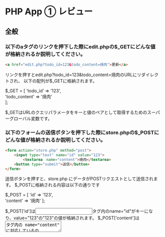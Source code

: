 # PHP App ① レビュー

## 全般

### 以下のaタグのリンクを押下した際にedit.phpの$_GETにどんな値が格納されるか説明してください。

```html
<a href="edit.php?todo_id=123&todo_content=焼肉">更新</a>
```
リンクを押すとedit.php?todo_id=123&todo_content=焼肉のURLにリダイレクトされ、
以下の配列が$_GETに格納されます。

$_GET = [
    'todo_id' => '123',        
    'todo_content' => '焼肉'   
];

  $_GETはURLのクエリパラメータをキーと値のペアとして取得するためのスーパーグローバル変数です。


### 以下のフォームの送信ボタンを押下した際にstore.phpの$_POSTにどんな値が格納されるか説明してください。

```html
<form action="store.php" method="post">
    <input type="text" name="id" value="123">
		<textarea　name="content">焼肉</textarea>
    <button type="submit">送信</button>
</form>
```
送信ボタンを押すと、store.php にデータがPOSTリクエストとして送信されます。
$_POSTに格納される内容は以下の通りです

$_POST = [
    'id' => '123',       
    'content' => '焼肉' 
];

$_POST['id']は<input>タグ内のname="id"がキーになり、value="123"の"123"の値が格納されます。
$_POST['content']は<textarea>タグ内の name="content" に対応しているので、"content"がキーとなり、このタグの間に記載された文字列(焼肉)が値として格納されます。


### `require_once()` は何のために記述しているか説明してください。
指定されたファイルを一度だけ読み込むための関数です。指定したファイルを読み込むことで、ファイル内にある関数やクラスなどが、現在のスクリプトに組み込まれます。
コードの重複読み込みや再定義によるエラーを防ぐために使用されます。
### `savePostedData($post)`は何をしているか説明してください。

### `header('location: ./index.php')`は何をしているか説明してください。
HTTPヘッダーを送信して、index.phpにリダイレクトするための関数です。
header関数は、サーバーからブラウザに対して HTTPヘッダーを送信するための関数です。
### `getRefererPath()`は何をしているか説明してください。

### `connectPdo()` の返り値は何か、またこの記述は何をするための記述か説明してください。
connectPdo()の返り値はPDOクラスのインスタンス化が返ります。この記述はPHPからデータベースへの接続を試みるための記述です。
PDOクラスのコンストラクタの初期処理内容に、データーベースへの接続処理が含まれています。

### `try catch`とは何か説明してください。
プログラム内で発生する可能性のあるエラーを検知して安全に処理するための構文です。
エラーに応じた適切な対処を実行できます。
try内でエラーが発生した場合、throwすることでcatch部分でそのエラーを適切に処理することができます。
エラーごとに異なる処理できるため、プログラムの安全性やエラー処理の分離で可読性が向上します。

### Pdoクラスをインスタンス化する際に`try catch`が必要な理由を説明してください。
PDOクラスをインスタンス化する際にtry-catchが必要な理由は、データベース接続が失敗する可能性があり、そのエラーを適切にキャッチして処理し、プログラムの異常終了やセキュリティリスクを防ぐためです。エラーメッセージがそのまま画面に表示されると、データベースの接続情報（ユーザー名やパスワード）などが漏洩する恐れがあるため、try-catchが必要となります。

## 新規作成

### `createTodoData($post)`は何をしているか説明してください。
createTodoData($post) は、ユーザーがフォームから入力して格納された$post 配列から content の値を取得して、新しいTODOデータをデータベースに追加するための関数です。
ユーザーがフォームに入力した内容（content）が $post['content'] として渡されます。
その content の値を使って、データベースの todos テーブルに新しいレコードが挿入されます。
## 一覧

### `getTodoList()`の返り値について説明してください。
getTodoList()の返り値は、データベースのtodosテーブルに格納されている未削除の全レコードを配列として取得したものです。
具体的には、fetchAll()によって取得された連想配列の配列が返ります。
### `<?= ?>`は何の省略形か説明してください。
<?php echo ?>の省略形です。
HTMLと混在しているコードで、出力部分がスッキリします。
## 更新

### `getSelectedTodo($_GET['id'])`の返り値は何か、またなぜ`$_GET['id']` を引数に渡すのか説明してください。

### `updateTodoData($post)`は何をしているか説明してください。

## 削除

### `deleteTodoData($id)`は何をしているか説明してください。

### `deleted_at`を現在時刻で更新すると一覧画面からToDoが非表示になる理由を説明してください。

### 今回のように実際のデータを削除せずに非表示にすることで削除されたように扱うことを〇〇削除というか。

### 実際にデータを削除することを〇〇削除というか。

### 前問のそれぞれの削除のメリット・デメリットについて説明してください。

